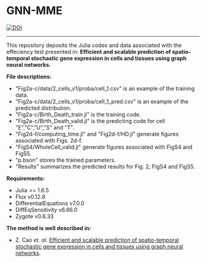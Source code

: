 # GNN-MME

[![DOI](https://zenodo.org/badge/605591822.svg)](https://zenodo.org/badge/latestdoi/605591822)

---

This repository deposits the Julia codes and data associated with the effeciency test presented in:
**Efficient and scalable prediction of spatio-temporal stochastic gene expression in cells and tissues using graph neural networks.**

**File descriptions:**

- "Fig2a-c/data/2_cells_v1/proba/cell_1.csv" is an example of the training data.
- "Fig2a-c/data/2_cells_v1/proba/cell_1_pred.csv" is an example of the predicted distribution.
- "Fig2a-c/Birth_Death_train.jl" is the training code.
- "Fig2a-c/Birth_Death_valid.jl" is the predicting code for cell "E","C","U","S" and "T".
- "Fig2d-f/computing_time.jl" and "Fig2d-f/HD.jl" generate figures associated with Figs. 2d-f.
- "FigS4/WholeCell_valid.jl" generate figures associated with FigS4 and FigS5.
- "p.bson" stores the trained parameters.
- "Results" summarizes the predicted results for Fig. 2, FigS4 and FigS5.

**Requirements:**

- Julia >= 1.6.5
- Flux v0.12.8
- DifferentialEquations v7.0.0
- DiffEqSensitivity v6.66.0
- Zygote v0.6.33

**The method is well described in:**

* Z. Cao _et. al._ [Efficient and scalable prediction of spatio-temporal stochastic gene expression in cells and tissues using graph neural networks](https://www.biorxiv.org/content/biorxiv/early/2023/03/01/2023.02.28.530379.full.pdf).
